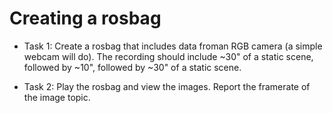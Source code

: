 # Creating a rosbag
* Task 1: Create a rosbag that includes data froman RGB camera (a simple webcam will do).
          The recording should include ~30" of a static scene, followed by ~10", followed by ~30" of a static scene.
          
* Task 2: Play the rosbag and view the images. Report the framerate of the image topic.
